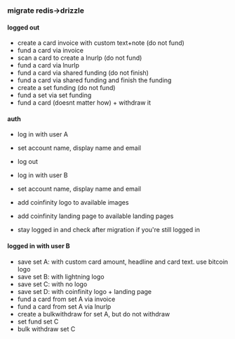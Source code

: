 ### migrate redis->drizzle

#### logged out
* create a card invoice with custom text+note (do not fund)
* fund a card via invoice
* scan a card to create a lnurlp (do not fund)
* fund a card via lnurlp
* fund a card via shared funding (do not finish)
* fund a card via shared funding and finish the funding
* create a set funding (do not fund)
* fund a set via set funding
* fund a card (doesnt matter how) + withdraw it

#### auth
* log in with user A
* set account name, display name and email
* log out

* log in with user B
* set account name, display name and email
* add coinfinity logo to available images
* add coinfinity landing page to available landing pages
* stay logged in and check after migration if you're still logged in

#### logged in with user B
* save set A: with custom card amount, headline and card text. use bitcoin logo
* save set B: with lightning logo
* save set C: with no logo
* save set D: with coinfinity logo + landing page
* fund a card from set A via invoice
* fund a card from set A via lnurlp
* create a bulkwithdraw for set A, but do not withdraw
* set fund set C
* bulk withdraw set C
